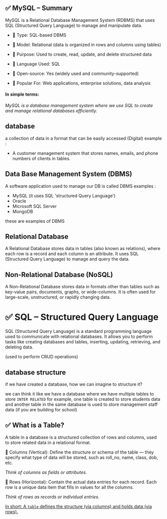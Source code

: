## ✅ MySQL – Summary
MySQL is a Relational Database Management System (RDBMS) that uses SQL (Structured Query Language) to manage and manipulate data.

- 🔹 Type: SQL-based DBMS

- 🔹 Model: Relational (data is organized in rows and columns using tables)

- 🔹 Purpose: Used to create, read, update, and delete structured data

- 🔹 Language Used: SQL

- 🔹 Open-source: Yes (widely used and community-supported)

- 🔹 Popular For: Web applications, enterprise solutions, data analysis

#### In simple terms:

<i>MySQL is a database management system where we use SQL to create and manage relational databases efficiently.</i>





## database
a collection of data in a format that can be easily accessed (Digital)
example : 
- A customer management system that stores names, emails, and phone numbers of clients in tables.

## Data Base Management System (DBMS)
A software application used to manage our DB is called DBMS
examples : 
- MySQL (it uses SQL 'structured Query Language')
- Oracle
- Microsoft SQL Server
- MongoDB

these are examples of DBMS


## Relational Database 
A Relational Database stores data in tables (also known as relations), where each row is a record and each column is an attribute. It uses SQL (Structured Query Language) to manage and query the data.


## Non-Relational Database (NoSQL)
A Non-Relational Database stores data in formats other than tables such as key-value pairs, documents, graphs, or wide-columns. It is often used for large-scale, unstructured, or rapidly changing data.





# ✅ SQL – Structured Query Language
SQL (Structured Query Language) is a standard programming language used to communicate with relational databases. It allows you to perform tasks like creating databases and tables, inserting, updating, retrieving, and deleting data.

(used to perform CRUD operations)

## database structure
if we have created a database, how we can imagine to structure it? 

we can think it like we have a database where we have multiple tables to store ```INTER RELATED``` for example, one table is created to store students data and another table in the same database is used to store management staff data (if you are building for school)

## ✅ What is a Table?
A table in a database is a structured collection of rows and columns, used to store related data in a relational format.

🔹 Columns (Vertical): Define the structure or schema of the table — they specify what type of data will be stored, such as roll_no, name, class, dob, etc.

<i>Think of columns as fields or attributes.</i>

🔹 Rows (Horizontal): Contain the actual data entries for each record. Each row is a unique data item that fills in values for all the columns.

<i>Think of rows as records or individual entries.</i>

<u>In short: A ```table``` defines the structure (via columns) and holds data (via rows).</u>



